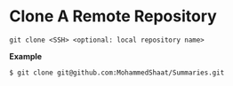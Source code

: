 # Clone A Remote Repository

`git clone <SSH> <optional: local repository name>`

**Example**
```git
$ git clone git@github.com:MohammedShaat/Summaries.git
```